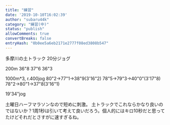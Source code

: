 ```yaml
---
title: "練習"
date: '2019-10-10T16:02:39'
author: "subaru44k"
category: "練習(中)"
status: "publish"
allowComments: true
convertBreaks: false
entryHash: "0b0ee5a6eb2171e2777f08ed3808b547"
---
```

多摩川の土トラック
20分ジョグ

200m
36"8
37"6
36"3

1000m*3, r.400jog
80"2→77"1→38"9(3'16"2)
78"5→79"3→40"0"(3'17"8)
78"2→80"1→37"8(3'16"1)

19'34"jog

土曜日ハーフマラソンなので短めに刺激。
土トラックでこれならかなり良いのではないか？1周1秒は引いて考えて良いだろう。個人的にはキロ10秒だと思ってたけどそれだとさすがに速すぎるね。
